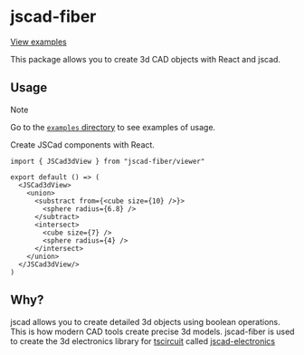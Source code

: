 # jscad-fiber

[View examples](https://tscircuit.github.io/jscad-fiber/)

This package allows you to create 3d CAD objects with React and jscad.

## Usage

> [!NOTE]
> Go to the [`examples` directory](./examples) to see examples of usage.

Create JSCad components with React.

```tsx
import { JSCad3dView } from "jscad-fiber/viewer"

export default () => (
  <JSCad3dView>
    <union>
      <substract from={<cube size={10} />}>
        <sphere radius={6.8} />
      </subtract>
      <intersect>
        <cube size={7} />
        <sphere radius={4} />
      </intersect>
    </union>
  </JSCad3dView/>
)
```

## Why?

jscad allows you to create detailed 3d objects using boolean operations. This
is how modern CAD tools create precise 3d models. jscad-fiber is used to
create the 3d electronics library for [tscircuit](https://github.com/tscircuit/tscircuit) called
[jscad-electronics](https://github.com/tscircuit/jscad-electronics)
